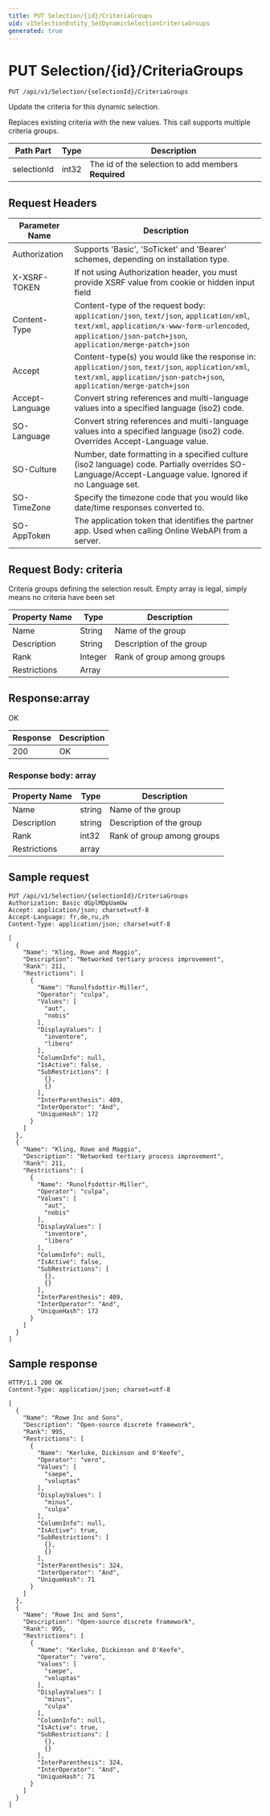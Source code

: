```yaml
---
title: PUT Selection/{id}/CriteriaGroups
uid: v1SelectionEntity_SetDynamicSelectionCriteriaGroups
generated: true
---
```


# PUT Selection/{id}/CriteriaGroups

```http
PUT /api/v1/Selection/{selectionId}/CriteriaGroups
```

Update the criteria for this dynamic selection.


Replaces existing criteria with the new values. This call supports multiple criteria groups.





| Path Part | Type | Description |
|-----------|------|-------------|
| selectionId | int32 | The id of the selection to add members **Required** |



## Request Headers

| Parameter Name | Description |
|----------------|-------------|
| Authorization  | Supports 'Basic', 'SoTicket' and 'Bearer' schemes, depending on installation type. |
| X-XSRF-TOKEN   | If not using Authorization header, you must provide XSRF value from cookie or hidden input field |
| Content-Type | Content-type of the request body: `application/json`, `text/json`, `application/xml`, `text/xml`, `application/x-www-form-urlencoded`, `application/json-patch+json`, `application/merge-patch+json` |
| Accept         | Content-type(s) you would like the response in: `application/json`, `text/json`, `application/xml`, `text/xml`, `application/json-patch+json`, `application/merge-patch+json` |
| Accept-Language | Convert string references and multi-language values into a specified language (iso2) code. |
| SO-Language | Convert string references and multi-language values into a specified language (iso2) code. Overrides Accept-Language value. |
| SO-Culture | Number, date formatting in a specified culture (iso2 language) code. Partially overrides SO-Language/Accept-Language value. Ignored if no Language set. |
| SO-TimeZone | Specify the timezone code that you would like date/time responses converted to. |
| SO-AppToken | The application token that identifies the partner app. Used when calling Online WebAPI from a server. |

## Request Body: criteria 

Criteria groups defining the selection result. Empty array is legal, simply means no criteria have been set 

| Property Name | Type |  Description |
|----------------|------|--------------|
| Name | String | Name of the group |
| Description | String | Description of the group |
| Rank | Integer | Rank of group among groups |
| Restrictions | Array |  |

## Response:array

OK

| Response | Description |
|----------------|-------------|
| 200 | OK |

### Response body: array

| Property Name | Type |  Description |
|----------------|------|--------------|
| Name | string | Name of the group |
| Description | string | Description of the group |
| Rank | int32 | Rank of group among groups |
| Restrictions | array |  |

## Sample request

```http!
PUT /api/v1/Selection/{selectionId}/CriteriaGroups
Authorization: Basic dGplMDpUamUw
Accept: application/json; charset=utf-8
Accept-Language: fr,de,ru,zh
Content-Type: application/json; charset=utf-8

[
  {
    "Name": "Kling, Rowe and Maggio",
    "Description": "Networked tertiary process improvement",
    "Rank": 211,
    "Restrictions": [
      {
        "Name": "Runolfsdottir-Miller",
        "Operator": "culpa",
        "Values": [
          "aut",
          "nobis"
        ],
        "DisplayValues": [
          "inventore",
          "libero"
        ],
        "ColumnInfo": null,
        "IsActive": false,
        "SubRestrictions": [
          {},
          {}
        ],
        "InterParenthesis": 409,
        "InterOperator": "And",
        "UniqueHash": 172
      }
    ]
  },
  {
    "Name": "Kling, Rowe and Maggio",
    "Description": "Networked tertiary process improvement",
    "Rank": 211,
    "Restrictions": [
      {
        "Name": "Runolfsdottir-Miller",
        "Operator": "culpa",
        "Values": [
          "aut",
          "nobis"
        ],
        "DisplayValues": [
          "inventore",
          "libero"
        ],
        "ColumnInfo": null,
        "IsActive": false,
        "SubRestrictions": [
          {},
          {}
        ],
        "InterParenthesis": 409,
        "InterOperator": "And",
        "UniqueHash": 172
      }
    ]
  }
]
```

## Sample response

```http_
HTTP/1.1 200 OK
Content-Type: application/json; charset=utf-8

[
  {
    "Name": "Rowe Inc and Sons",
    "Description": "Open-source discrete framework",
    "Rank": 995,
    "Restrictions": [
      {
        "Name": "Kerluke, Dickinson and O'Keefe",
        "Operator": "vero",
        "Values": [
          "saepe",
          "voluptas"
        ],
        "DisplayValues": [
          "minus",
          "culpa"
        ],
        "ColumnInfo": null,
        "IsActive": true,
        "SubRestrictions": [
          {},
          {}
        ],
        "InterParenthesis": 324,
        "InterOperator": "And",
        "UniqueHash": 71
      }
    ]
  },
  {
    "Name": "Rowe Inc and Sons",
    "Description": "Open-source discrete framework",
    "Rank": 995,
    "Restrictions": [
      {
        "Name": "Kerluke, Dickinson and O'Keefe",
        "Operator": "vero",
        "Values": [
          "saepe",
          "voluptas"
        ],
        "DisplayValues": [
          "minus",
          "culpa"
        ],
        "ColumnInfo": null,
        "IsActive": true,
        "SubRestrictions": [
          {},
          {}
        ],
        "InterParenthesis": 324,
        "InterOperator": "And",
        "UniqueHash": 71
      }
    ]
  }
]
```